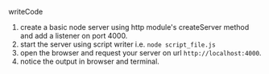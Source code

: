 writeCode

1. create a basic node server using http module's createServer method and add a listener on port 4000.
2. start the server using script writer i.e. `node script_file.js`
2. open the browser and request your server on url `http://localhost:4000`.
3. notice the output in browser and terminal.

